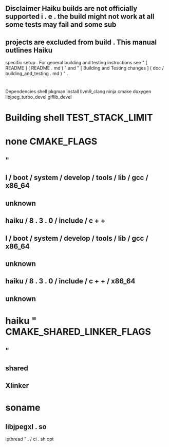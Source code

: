 #
#
Disclaimer
Haiku
builds
are
not
officially
supported
i
.
e
.
the
build
might
not
work
at
all
some
tests
may
fail
and
some
sub
-
projects
are
excluded
from
build
.
This
manual
outlines
Haiku
-
specific
setup
.
For
general
building
and
testing
instructions
see
"
[
README
]
(
README
.
md
)
"
and
"
[
Building
and
Testing
changes
]
(
doc
/
building_and_testing
.
md
)
"
.
#
#
Dependencies
shell
pkgman
install
llvm9_clang
ninja
cmake
doxygen
libjpeg_turbo_devel
giflib_devel
#
#
Building
shell
TEST_STACK_LIMIT
=
none
CMAKE_FLAGS
=
"
-
I
/
boot
/
system
/
develop
/
tools
/
lib
/
gcc
/
x86_64
-
unknown
-
haiku
/
8
.
3
.
0
/
include
/
c
+
+
-
I
/
boot
/
system
/
develop
/
tools
/
lib
/
gcc
/
x86_64
-
unknown
-
haiku
/
8
.
3
.
0
/
include
/
c
+
+
/
x86_64
-
unknown
-
haiku
"
CMAKE_SHARED_LINKER_FLAGS
=
"
-
shared
-
Xlinker
-
soname
=
libjpegxl
.
so
-
lpthread
"
.
/
ci
.
sh
opt
